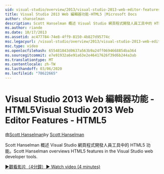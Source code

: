 ```yaml
---
uid: visual-studio/overview/2013/visual-studio-2013-web-editor-features-html5
title: Visual Studio 2013 Web 編輯器功能-HTML5 |Microsoft Docs
author: shanselman
description: Scott Hanselman 概述 Visual Studio 網頁程式開發人員工具中的 HTML5 功能。
ms.author: riande
ms.date: 10/17/2013
ms.assetid: ac477784-74e8-4ff9-8150-4b827d95774c
msc.legacyurl: /visual-studio/overview/2013/visual-studio-2013-web-editor-features-html5
msc.type: video
ms.openlocfilehash: 655481043d0637a563b9a24ff0694668854ba364
ms.sourcegitcommit: e7e91932a6e91a63e2e46417626f39d6b244a3ab
ms.translationtype: MT
ms.contentlocale: zh-TW
ms.lasthandoff: 03/06/2020
ms.locfileid: "78622665"
---
```

# <a name="visual-studio-2013-web-editor-features---html5"></a><span data-ttu-id="f176a-103">Visual Studio 2013 Web 編輯器功能 - HTML5</span><span class="sxs-lookup"><span data-stu-id="f176a-103">Visual Studio 2013 Web Editor Features - HTML5</span></span>

<span data-ttu-id="f176a-104">由[Scott Hanselman](https://github.com/shanselman)</span><span class="sxs-lookup"><span data-stu-id="f176a-104">by [Scott Hanselman](https://github.com/shanselman)</span></span>

<span data-ttu-id="f176a-105">Scott Hanselman 概述 Visual Studio 網頁程式開發人員工具中的 HTML5 功能。</span><span class="sxs-lookup"><span data-stu-id="f176a-105">Scott Hanselman overviews HTML5 features in the Visual Studio web developer tools.</span></span>

[<span data-ttu-id="f176a-106">&#9654;觀看影片（4分鐘）</span><span class="sxs-lookup"><span data-stu-id="f176a-106">&#9654; Watch video (4 minutes)</span></span>](https://channel9.msdn.com/Blogs/ASP-NET-Site-Videos/visual-studio-2013-web-editor-features-html5)
